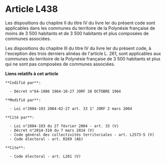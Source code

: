 # Article L438

Les dispositions du chapitre II du titre IV du livre Ier du présent code sont applicables dans les communes du territoire de
la Polynésie française de moins de 3 500 habitants et de 3 500 habitants et plus composées de communes associées.

Les dispositions du chapitre III du titre IV du livre Ier du présent code, à l'exception des trois derniers alinéas de
l'article L. 261, sont applicables aux communes du territoire de la Polynésie française de 3 500 habitants et plus qui ne
sont pas composées de communes associées.

**Liens relatifs à cet article**

	**Codifié par**:

	  - Décret n°64-1086 1964-10-27 JORF 28 OCTOBRE 1964

	**Modifié par**:

	  - Loi n°2004-193 2004-02-27 art. 33 1° JORF 2 mars 2004

	**Cité par**:

	  - Loi n°2004-193 du 27 février 2004 - art. 33 (V)
	  - Décret n°2014-310 du 7 mars 2014 (V)
	  - Code général des collectivités territoriales - art. L2573-5 (V)
	  - Code électoral - art. R269 (Ab)

	**Cite**:

	  - Code électoral - art. L261 (V)
